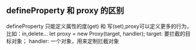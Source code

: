 ## defineProperty 和 proxy 的区别
defineProperty 只能定义属性的度(get) 和 写(set),proxy可以定义更多的行为，比如：in,delete...
let proxy = new Proxy(target, handler);
target: 要拦截的目标对象；
handler: 一个对象，用来定制拦截对象